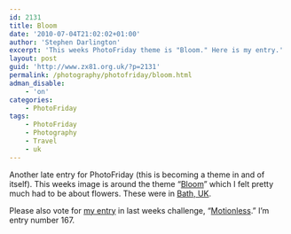 ```yaml
---
id: 2131
title: Bloom
date: '2010-07-04T21:02:02+01:00'
author: 'Stephen Darlington'
excerpt: 'This weeks PhotoFriday theme is "Bloom." Here is my entry.'
layout: post
guid: 'http://www.zx81.org.uk/?p=2131'
permalink: /photography/photofriday/bloom.html
adman_disable:
    - 'on'
categories:
    - PhotoFriday
tags:
    - PhotoFriday
    - Photography
    - Travel
    - uk
---
```


Another late entry for PhotoFriday (this is becoming a theme in and of itself). This weeks image is around the theme “[Bloom](http://www.photofriday.com/archives/challenge/000995.php)” which I felt pretty much had to be about flowers. These were in [Bath, UK](http://www.zx81.org.uk/travel/bath-uk.html).

Please also vote for [my entry](http://www.zx81.org.uk/photography/photofriday/motionless.html) in last weeks challenge, “[Motionless](http://www.photofriday.com/linkviewer.php?id=993).” I’m entry number 167.